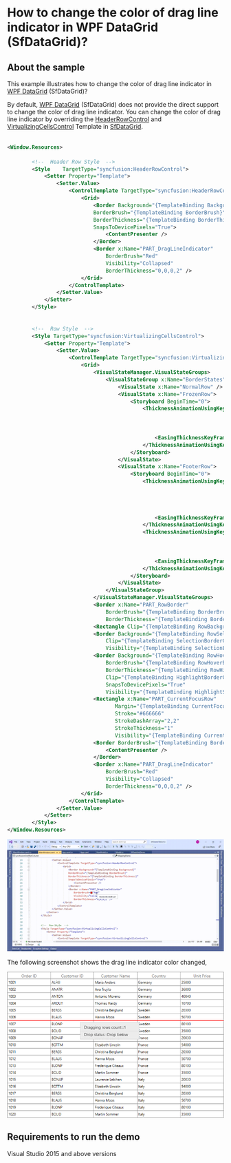 # How to change the color of drag line indicator in WPF DataGrid (SfDataGrid)?

## About the sample
This example illustrates how to change the color of drag line indicator in [WPF DataGrid](https://www.syncfusion.com/wpf-ui-controls/datagrid) (SfDataGrid)?

By default, [WPF DataGrid](https://www.syncfusion.com/wpf-ui-controls/datagrid) (SfDataGrid) does not provide the direct support to change the color of drag line indicator. You can change the color of drag line indicator by overriding the [HeaderRowControl](https://help.syncfusion.com/cr/wpf/Syncfusion.UI.Xaml.Grid.HeaderRowControl.html) and [VirtualizingCellsControl](https://help.syncfusion.com/cr/wpf/Syncfusion.UI.Xaml.Grid.VirtualizingCellsControl.html) Template in [SfDataGrid](https://help.syncfusion.com/cr/wpf/Syncfusion.UI.Xaml.Grid.SfDataGrid.html).

```XML

<Window.Resources>
        
        <!--  Header Row Style  -->
        <Style    TargetType="syncfusion:HeaderRowControl">            
            <Setter Property="Template">
                <Setter.Value>
                    <ControlTemplate TargetType="syncfusion:HeaderRowControl">
                        <Grid>
                            <Border Background="{TemplateBinding Background}"
                            BorderBrush="{TemplateBinding BorderBrush}"
                            BorderThickness="{TemplateBinding BorderThickness}"
                            SnapsToDevicePixels="True">
                                <ContentPresenter />
                            </Border>
                            <Border x:Name="PART_DragLineIndicator" 
                                BorderBrush="Red" 
                                Visibility="Collapsed" 
                                BorderThickness="0,0,0,2" />
                        </Grid>
                    </ControlTemplate>
                </Setter.Value>
            </Setter>
        </Style>
        

        <!--  Row Style  -->
        <Style TargetType="syncfusion:VirtualizingCellsControl">           
            <Setter Property="Template">
                <Setter.Value>
                    <ControlTemplate TargetType="syncfusion:VirtualizingCellsControl">
                        <Grid>
                            <VisualStateManager.VisualStateGroups>
                                <VisualStateGroup x:Name="BorderStates">
                                    <VisualState x:Name="NormalRow" />
                                    <VisualState x:Name="FrozenRow">
                                        <Storyboard BeginTime="0">
                                            <ThicknessAnimationUsingKeyFrames BeginTime="0"
                                                                          Duration="1"
                                                                          Storyboard.TargetName="PART_RowBorder"
                                                                          Storyboard.TargetProperty="BorderThickness">
                                                <EasingThicknessKeyFrame KeyTime="0" Value="0, 0, 0, 1" />
                                            </ThicknessAnimationUsingKeyFrames>
                                        </Storyboard>
                                    </VisualState>
                                    <VisualState x:Name="FooterRow">
                                        <Storyboard BeginTime="0">
                                            <ThicknessAnimationUsingKeyFrames BeginTime="0"
                                                                          Duration="1"
                                                                          Storyboard.TargetName="PART_RowBorder"
                                                                          Storyboard.TargetProperty="BorderThickness">

                                                <EasingThicknessKeyFrame KeyTime="0" Value="0, 1, 0, 0" />
                                            </ThicknessAnimationUsingKeyFrames>
                                            <ThicknessAnimationUsingKeyFrames BeginTime="0"
                                                                          Duration="1"
                                                                          Storyboard.TargetName="PART_RowBorder"
                                                                          Storyboard.TargetProperty="Margin">
                                                <EasingThicknessKeyFrame KeyTime="0" Value="0, -1, 0, 0" />
                                            </ThicknessAnimationUsingKeyFrames>
                                        </Storyboard>
                                    </VisualState>
                                </VisualStateGroup>
                            </VisualStateManager.VisualStateGroups>
                            <Border x:Name="PART_RowBorder"
                                BorderBrush="{TemplateBinding BorderBrush}"
                                BorderThickness="{TemplateBinding BorderThickness}" />
                            <Rectangle Clip="{TemplateBinding RowBackgroundClip}" Fill="{TemplateBinding Background}" />
                            <Border Background="{TemplateBinding RowSelectionBrush}"
                                Clip="{TemplateBinding SelectionBorderClipRect}"
                                Visibility="{TemplateBinding SelectionBorderVisiblity}" />
                            <Border Background="{TemplateBinding RowHoverBackgroundBrush}"
                                BorderBrush="{TemplateBinding RowHoverBackgroundBrush}"
                                BorderThickness="{TemplateBinding RowHighlightBorderThickness}"
                                Clip="{TemplateBinding HighlightBorderClipRect}"
                                SnapsToDevicePixels="True"
                                Visibility="{TemplateBinding HighlightSelectionBorderVisiblity}" />
                            <Rectangle x:Name="PART_CurrentFocusRow"
                                   Margin="{TemplateBinding CurrentFocusBorderMargin}"
                                   Stroke="#666666"
                                   StrokeDashArray="2,2"
                                   StrokeThickness="1"
                                   Visibility="{TemplateBinding CurrentFocusRowVisibility}" />
                            <Border BorderBrush="{TemplateBinding BorderBrush}" BorderThickness="{TemplateBinding BorderThickness}">
                                <ContentPresenter />
                            </Border>
                            <Border x:Name="PART_DragLineIndicator" 
                                BorderBrush="Red" 
                                Visibility="Collapsed" 
                                BorderThickness="0,0,0,2" />
                        </Grid>
                    </ControlTemplate>
                </Setter.Value>
            </Setter>
        </Style>               
</Window.Resources>

```

![Shows the drag line indicator color changing in SfDataGrid](ColorChangedDragLineIndicator.gif)

The following screenshot shows the drag line indicator color changed,

![SDrag line indicator color changed](RowDragDropIndicatorColorChanged.png)


## Requirements to run the demo
Visual Studio 2015 and above versions


